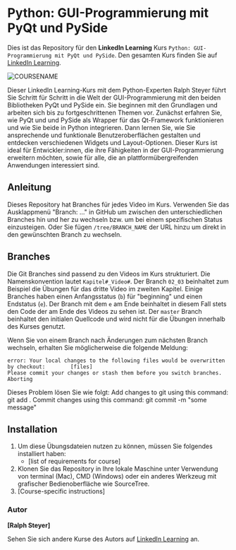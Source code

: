 # Python: GUI-Programmierung mit PyQt und PySide

Dies ist das Repository für den **LinkedIn Learning** Kurs `Python: GUI-Programmierung mit PyQt und PySide`. Den gesamten Kurs finden Sie auf [LinkedIn Learning][lil-course-url].

![COURSENAME][lil-thumbnail-url] 

Dieser LinkedIn Learning-Kurs mit dem Python-Experten Ralph Steyer führt Sie Schritt für Schritt in die Welt der GUI-Programmierung mit den beiden Bibliotheken PyQt und PySide ein. Sie beginnen mit den Grundlagen und arbeiten sich bis zu fortgeschrittenen Themen vor. Zunächst erfahren Sie, wie PyQt und und PySide als Wrapper für das Qt-Framework funktionieren und wie Sie beide in Python integrieren. Dann lernen Sie, wie Sie ansprechende und funktionale Benutzeroberflächen gestalten und entdecken verschiedenen Widgets und Layout-Optionen. Dieser Kurs ist ideal für Entwickler:innen, die ihre Fähigkeiten in der GUI-Programmierung erweitern möchten, sowie für alle, die an plattformübergreifenden Anwendungen interessiert sind.

## Anleitung

Dieses Repository hat Branches für jedes Video im Kurs. Verwenden Sie das Ausklappmenü "Branch: ..." in GitHub um zwischen den unterschiedlichen Branches hin und her zu wechseln bzw. um bei einem spezifischen Status einzusteigen. Oder Sie fügen `/tree/BRANCH_NAME` der URL hinzu um direkt in den gewünschten Branch zu wechseln.

## Branches

Die Git Branches sind passend zu den Videos im Kurs strukturiert. Die Namenskonvention lautet `Kapitel#_Video#`. Der Branch `02_03` beinhaltet zum Beispiel die Übungen für das dritte Video im zweiten Kapitel. 
Einige Branches haben einen Anfangsstatus (`b`) für "beginning" und einen Endstatus (`e`). Der Branch mit dem `e` am Ende beinhaltet in diesem Fall stets den Code der am Ende des Videos zu sehen ist. Der `master` Branch beinhaltet den initialen Quellcode und wird nicht für die Übungen innerhalb des Kurses genutzt.

Wenn Sie von einem Branch nach Änderungen zum nächsten Branch wechseln, erhalten Sie möglicherweise die folgende Meldung:

```
error: Your local changes to the following files would be overwritten by checkout:        [files]
Please commit your changes or stash them before you switch branches.
Aborting
```

Dieses Problem lösen Sie wie folgt:
    Add changes to git using this command: git add .
    Commit changes using this command: git commit -m "some message"

## Installation

1. Um diese Übungsdateien nutzen zu können, müssen Sie folgendes installiert haben:
   - [list of requirements for course]
2. Klonen Sie das Repository in Ihre lokale Maschine unter Verwendung von terminal (Mac), CMD (Windows) oder ein anderes Werkzeug mit grafischer Bedienoberfläche wie SourceTree.
3. [Course-specific instructions]

### Autor

**[Ralph Steyer]**

Sehen Sie sich andere Kurse des Autors auf [LinkedIn Learning](https://www.linkedin.com/learning/instructors/ralph-steyer) an.

[0]: # (Replace these placeholder URLs with actual course URLs)
[lil-course-url]: https://www.linkedin.com
[lil-thumbnail-url]: https://media.licdn.com/dms/image/v2/D4E0DAQG0eDHsyOSqTA/learning-public-crop_675_1200/B4EZVdqqdwHUAY-/0/1741033220778?e=2147483647&v=beta&t=FxUDo6FA8W8CiFROwqfZKL_mzQhYx9loYLfjN-LNjgA

[1]: # (End of DE-Instruction ###############################################################################################)
